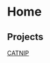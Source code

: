 # Home

## Projects

[CATNIP](https://github.com/JoshuaSBrown/JoshuaSBrown.github.io/blob/master/docs/catnip_home.md) 
